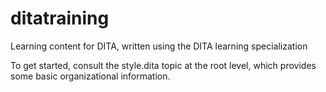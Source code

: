 # ditatraining
Learning content for DITA, written using the DITA learning specialization

To get started, consult the style.dita topic at the root level, which provides some basic organizational information.